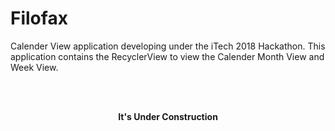 # Filofax

Calender View application developing under the iTech 2018 Hackathon. 
This application contains the RecyclerView to view the Calender Month View and Week View.

<br>
<br>
<b><p align="center">It's Under Construction</p></b>
